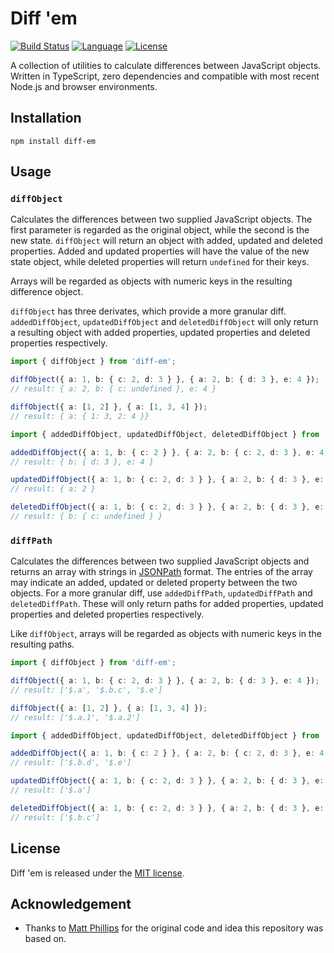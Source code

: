 # Diff 'em

[![Build Status](https://github.com/FrederikGoovaerts/diff-em/actions/workflows/ci.yaml/badge.svg)](https://github.com/FrederikGoovaerts/diff-em/actions/workflows/ci.yaml)
[![Language](https://img.shields.io/github/languages/top/FrederikGoovaerts/diff-em)](#)
[![License](https://img.shields.io/github/license/FrederikGoovaerts/diff-em)](LICENSE)

A collection of utilities to calculate differences between JavaScript objects. Written in TypeScript, zero dependencies and compatible with most recent Node.js and browser environments.

## Installation

```
npm install diff-em
```

## Usage

### `diffObject`

Calculates the differences between two supplied JavaScript objects. The first parameter is regarded as the original object, while the second is the new state. `diffObject` will return an object with added, updated and deleted properties. Added and updated properties will have the value of the new state object, while deleted properties will return `undefined` for their keys.

Arrays will be regarded as objects with numeric keys in the resulting difference object.

`diffObject` has three derivates, which provide a more granular diff. `addedDiffObject`, `updatedDiffObject` and `deletedDiffObject` will only return a resulting object with added properties, updated properties and deleted properties respectively.

```ts
import { diffObject } from 'diff-em';

diffObject({ a: 1, b: { c: 2, d: 3 } }, { a: 2, b: { d: 3 }, e: 4 });
// result: { a: 2, b: { c: undefined }, e: 4 }

diffObject({ a: [1, 2] }, { a: [1, 3, 4] });
// result: { a: { 1: 3, 2: 4 }}
```

```ts
import { addedDiffObject, updatedDiffObject, deletedDiffObject } from 'diff-em';

addedDiffObject({ a: 1, b: { c: 2 } }, { a: 2, b: { c: 2, d: 3 }, e: 4 });
// result: { b: { d: 3 }, e: 4 }

updatedDiffObject({ a: 1, b: { c: 2, d: 3 } }, { a: 2, b: { d: 3 }, e: 4 });
// result: { a: 2 }

deletedDiffObject({ a: 1, b: { c: 2, d: 3 } }, { a: 2, b: { d: 3 }, e: 4 });
// result: { b: { c: undefined } }
```

### `diffPath`

Calculates the differences between two supplied JavaScript objects and returns an array with strings in [JSONPath](https://goessner.net/articles/JsonPath/) format. The entries of the array may indicate an added, updated or deleted property between the two objects. For a more granular diff, use `addedDiffPath`, `updatedDiffPath` and `deletedDiffPath`. These will only return paths for added properties, updated properties and deleted properties respectively.

Like `diffObject`, arrays will be regarded as objects with numeric keys in the resulting paths.

```ts
import { diffObject } from 'diff-em';

diffObject({ a: 1, b: { c: 2, d: 3 } }, { a: 2, b: { d: 3 }, e: 4 });
// result: ['$.a', '$.b.c', '$.e']

diffObject({ a: [1, 2] }, { a: [1, 3, 4] });
// result: ['$.a.1', '$.a.2']
```

```ts
import { addedDiffObject, updatedDiffObject, deletedDiffObject } from 'diff-em';

addedDiffObject({ a: 1, b: { c: 2 } }, { a: 2, b: { c: 2, d: 3 }, e: 4 });
// result: ['$.b.d', '$.e']

updatedDiffObject({ a: 1, b: { c: 2, d: 3 } }, { a: 2, b: { d: 3 }, e: 4 });
// result: ['$.a']

deletedDiffObject({ a: 1, b: { c: 2, d: 3 } }, { a: 2, b: { d: 3 }, e: 4 });
// result: ['$.b.c']
```

## License

Diff 'em is released under the [MIT license](LICENSE).

## Acknowledgement

- Thanks to [Matt Phillips](https://github.com/mattphillips) for the original code and idea this repository was based on.
